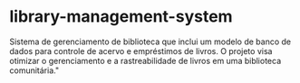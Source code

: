 # library-management-system
Sistema de gerenciamento de biblioteca que inclui um modelo de banco de dados para controle de acervo e empréstimos de livros. O projeto visa otimizar o gerenciamento e a rastreabilidade de livros em uma biblioteca comunitária."
